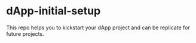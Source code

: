 # dApp-initial-setup
This repo helps you to kickstart your dApp project and can be replicate for future projects.

